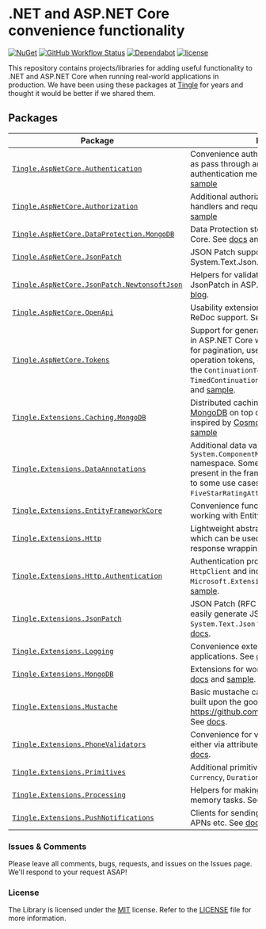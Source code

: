 # .NET and ASP.NET Core convenience functionality

[![NuGet](https://img.shields.io/nuget/v/Tingle.AspNetCore.Authentication.svg)](https://www.nuget.org/packages/Tingle.AspNetCore.Authentication/)
[![GitHub Workflow Status](https://github.com/tinglesoftware/dotnet-extensions/actions/workflows/build.yml/badge.svg)](https://github.com/tinglesoftware/dotnet-extensions/actions/workflows/build.yml)
[![Dependabot](https://badgen.net/badge/Dependabot/enabled/green?icon=dependabot)](https://dependabot.com/)
[![license](https://img.shields.io/github/license/tinglesoftware/dotnet-extensions.svg)](LICENSE)

This repository contains projects/libraries for adding useful functionality to .NET and ASP.NET Core when running real-world applications in production. We have been using these packages at [Tingle](https://tingle.software) for years and thought it would be better if we shared them.

## Packages

|Package|Description|
|--|--|
|[`Tingle.AspNetCore.Authentication`](https://www.nuget.org/packages/Tingle.AspNetCore.Authentication/)|Convenience authentication functionality such as pass through and pre-shared key authentication mechanisms. See [docs](./src/Tingle.AspNetCore.Authentication/README.md) and [sample](./samples/AuthenticationSample)|
|[`Tingle.AspNetCore.Authorization`](https://www.nuget.org/packages/Tingle.AspNetCore.Authorization/)|Additional authorization functionality such as handlers and requirements. See [docs](./src/Tingle.AspNetCore.Authorization/README.md) and [sample](./samples/AuthorizationSample)|
|[`Tingle.AspNetCore.DataProtection.MongoDB`](https://www.nuget.org/packages/Tingle.AspNetCore.DataProtection.MongoDB/)|Data Protection store in [MongoDB](https://mongodb.com) for ASP.NET Core. See [docs](./src/Tingle.AspNetCore.DataProtection.MongoDB/README.md) and [sample](./samples/DataProtectionMongoDBSample).|
|[`Tingle.AspNetCore.JsonPatch`](https://www.nuget.org/packages/Tingle.AspNetCore.JsonPatch/)|JSON Patch support for AspNetCore using System.Text.Json. See [docs](./src/Tingle.AspNetCore.JsonPatch/README.md).|
|[`Tingle.AspNetCore.JsonPatch.NewtonsoftJson`](https://www.nuget.org/packages/Tingle.AspNetCore.JsonPatch.NewtonsoftJson/)|Helpers for validation when working with JsonPatch in ASP.NET Core. See [docs](./src/Tingle.AspNetCore.JsonPatch.NewtonsoftJson/README.md) and [blog](https://maxwellweru.com/blog/2020-11-17-immutable-properties-with-json-patch-in-aspnet-core).|
|[`Tingle.AspNetCore.OpenApi`](https://www.nuget.org/packages/Tingle.AspNetCore.OpenApi/)|Usability extensions for OpenAPI including ReDoc support. See [docs](./src/Tingle.AspNetCore.OpenApi/README.md).|
|[`Tingle.AspNetCore.Tokens`](https://www.nuget.org/packages/Tingle.AspNetCore.Tokens/)|Support for generation of continuation tokens in ASP.NET Core with optional expiry. Useful for pagination, user invite tokens, expiring operation tokens, etc. This is availed through the `ContinuationToken<T>` and `TimedContinuationToken<T>` types. See [docs](./src/Tingle.AspNetCore.Tokens/README.md) and [sample](./samples/TokensSample).|
|[`Tingle.Extensions.Caching.MongoDB`](https://www.nuget.org/packages/Tingle.Extensions.Caching.MongoDB/)|Distributed caching implemented with [MongoDB](https://mongodb.com) on top of `IDistributedCache`, inspired by [CosmosCache](https://github.com/Azure/Microsoft.Extensions.Caching.Cosmos). See [docs](./src/Tingle.Extensions.Caching.MongoDB/README.md) and [sample](./samples/AspNetCoreSessionState)|
|[`Tingle.Extensions.DataAnnotations`](https://www.nuget.org/packages/Tingle.Extensions.DataAnnotations/)|Additional data validation attributes in the `System.ComponentModel.DataAnnotations` namespace. Some of this should have been present in the framework but are very specific to some use cases. For example `FiveStarRatingAttribute`. See [docs](./src/Tingle.Extensions.DataAnnotations/README.md).|
|[`Tingle.Extensions.EntityFrameworkCore`](https://www.nuget.org/packages/Tingle.Extensions.EntityFrameworkCore/)|Convenience functionality and extensions for working with EntityFrameworkCore. See [docs](./src/Tingle.Extensions.EntityFrameworkCore/README.md).|
|[`Tingle.Extensions.Http`](https://www.nuget.org/packages/Tingle.Extensions.Http/)|Lightweight abstraction around `HttpClient` which can be used to build custom client with response wrapping semantics. See [docs](./src/Tingle.Extensions.Http/README.md).|
|[`Tingle.Extensions.Http.Authentication`](https://www.nuget.org/packages/Tingle.Extensions.Http.Authentication/)|Authentication providers for use with `HttpClient` and includes support for DI via `Microsoft.Extensions.Http`. See [docs](./src/Tingle.Extensions.Http.Authentication/README.md) and [sample](./samples/HttpAuthenticationSample).|
|[`Tingle.Extensions.JsonPatch`](https://www.nuget.org/packages/Tingle.Extensions.JsonPatch/)|JSON Patch (RFC 6902) support for .NET to easily generate JSON Patch documents using `System.Text.Json` for client applications. See [docs](./src/Tingle.Extensions.JsonPatch/README.md).|
|[`Tingle.Extensions.Logging`](https://www.nuget.org/packages/Tingle.Extensions.Logging/)|Convenience extensions and logging in CLI applications. See [docs](./src/Tingle.Extensions.Logging/README.md) and [sample](./samples/LoggingSample).|
|[`Tingle.Extensions.MongoDB`](https://www.nuget.org/packages/Tingle.Extensions.MongoDB/)|Extensions for working with MongoDB. See [docs](./src/Tingle.Extensions.MongoDB/README.md) and [sample](./samples/MongoDBSample).|
|[`Tingle.Extensions.Mustache`](https://www.nuget.org/packages/Tingle.Extensions.Mustache/)|Basic mustache cache implementation in .NET built upon the good work offered in at <https://github.com/ActiveCampaign/mustachio>. See [docs](./src/Tingle.Extensions.Mustache/README.md).|
|[`Tingle.Extensions.PhoneValidators`](https://www.nuget.org/packages/Tingle.Extensions.PhoneValidators/)|Convenience for validation of phone numbers either via attributes or resolvable services. See [docs](./src/Tingle.Extensions.PhoneValidators/README.md).|
|[`Tingle.Extensions.Primitives`](https://www.nuget.org/packages/Tingle.Extensions.Primitives/)|Additional primitive types such as `Money`, `Currency`, `Duration`, `Keygen`, `Etag` etc. See [docs](./src/Tingle.Extensions.Primitives/README.md).|
|[`Tingle.Extensions.Processing`](https://www.nuget.org/packages/Tingle.Extensions.Processing/)|Helpers for making processing of bulk in memory tasks. See [docs](./src/Tingle.Extensions.Processing/README.md).|
|[`Tingle.Extensions.PushNotifications`](https://www.nuget.org/packages/Tingle.Extensions.PushNotifications/)|Clients for sending push notifications via FCM, APNs etc. See [docs](./src/Tingle.Extensions.PushNotifications/README.md).|

### Issues &amp; Comments

Please leave all comments, bugs, requests, and issues on the Issues page. We'll respond to your request ASAP!

### License

The Library is licensed under the [MIT](http://www.opensource.org/licenses/mit-license.php 'Read more about the MIT license form') license. Refer to the [LICENSE](./LICENSE) file for more information.
